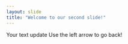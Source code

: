 ```yaml
---
layout: slide
title: "Welcome to our second slide!"
---
```

Your text update
Use the left arrow to go back!
